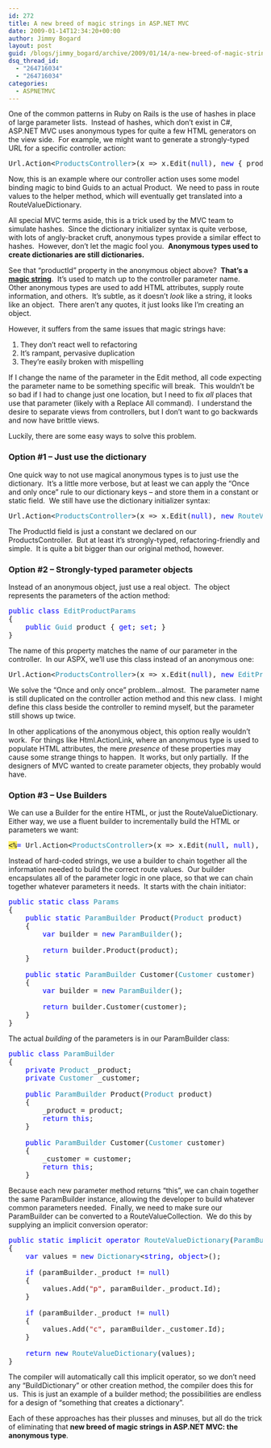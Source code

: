 ```yaml
---
id: 272
title: A new breed of magic strings in ASP.NET MVC
date: 2009-01-14T12:34:20+00:00
author: Jimmy Bogard
layout: post
guid: /blogs/jimmy_bogard/archive/2009/01/14/a-new-breed-of-magic-strings-in-asp-net-mvc.aspx
dsq_thread_id:
  - "264716034"
  - "264716034"
categories:
  - ASPNETMVC
---
```

One of the common patterns in Ruby on Rails is the use of hashes in place of large parameter lists.&#160; Instead of hashes, which don’t exist in C#, ASP.NET MVC uses anonymous types for quite a few HTML generators on the view side.&#160; For example, we might want to generate a strongly-typed URL for a specific controller action:

<pre>Url.Action&lt;<span style="color: #2b91af">ProductsController</span>&gt;(x =&gt; x.Edit(<span style="color: blue">null</span>), <span style="color: blue">new </span>{ productId = prodId })</pre>

[](http://11011.net/software/vspaste)

Now, this is an example where our controller action uses some model binding magic to bind Guids to an actual Product.&#160; We need to pass in route values to the helper method, which will eventually get translated into a RouteValueDictionary.

All special MVC terms aside, this is a trick used by the MVC team to simulate hashes.&#160; Since the dictionary initializer syntax is quite verbose, with lots of angly-bracket cruft, anonymous types provide a similar effect to hashes.&#160; However, don’t let the magic fool you.&#160; **Anonymous types used to create dictionaries are still dictionaries.**

See that “productId” property in the anonymous object above?&#160; **That’s a [magic string](http://en.wikipedia.org/wiki/Magic_string_(programming))**.&#160; It’s used to match up to the controller parameter name.&#160; Other anonymous types are used to add HTML attributes, supply route information, and others.&#160; It’s subtle, as it doesn’t _look_ like a string, it looks like an object.&#160; There aren’t any quotes, it just looks like I’m creating an object.

However, it suffers from the same issues that magic strings have:

  1. They don’t react well to refactoring 
  2. It’s rampant, pervasive duplication
  3. They’re easily broken with mispelling 

If I change the name of the parameter in the Edit method, all code expecting the parameter name to be something specific will break.&#160; This wouldn’t be so bad if I had to change just one location, but I need to fix _all_ places that use that parameter (likely with a Replace All command).&#160; I understand the desire to separate views from controllers, but I don’t want to go backwards and now have brittle views.

Luckily, there are some easy ways to solve this problem.

### Option #1 – Just use the dictionary

One quick way to not use magical anonymous types is to just use the dictionary.&#160; It’s a little more verbose, but at least we can apply the “Once and only once” rule to our dictionary keys – and store them in a constant or static field.&#160; We still have use the dictionary initializer syntax:

<pre>Url.Action&lt;<span style="color: #2b91af">ProductsController</span>&gt;(x =&gt; x.Edit(<span style="color: blue">null</span>), <span style="color: blue">new </span><span style="color: #2b91af">RouteValueDictionary </span>{ { <span style="color: #2b91af">ProductsController</span>.ProductId, prodId } })</pre>

[](http://11011.net/software/vspaste)

The ProductId field is just a constant we declared on our ProductsController.&#160; But at least it’s strongly-typed, refactoring-friendly and simple.&#160; It is quite a bit bigger than our original method, however.

### Option #2 – Strongly-typed parameter objects

Instead of an anonymous object, just use a real object.&#160; The object represents the parameters of the action method:

<pre><span style="color: blue">public class </span><span style="color: #2b91af">EditProductParams
</span>{
    <span style="color: blue">public </span><span style="color: #2b91af">Guid </span>product { <span style="color: blue">get</span>; <span style="color: blue">set</span>; }
}</pre>

[](http://11011.net/software/vspaste)

The name of this property matches the name of our parameter in the controller.&#160; In our ASPX, we’ll use this class instead of an anonymous one:

<pre>Url.Action&lt;<span style="color: #2b91af">ProductsController</span>&gt;(x =&gt; x.Edit(<span style="color: blue">null</span>), <span style="color: blue">new </span><span style="color: #2b91af">EditProductParams </span>{ product = prodId })</pre>

[](http://11011.net/software/vspaste)

We solve the “Once and only once” problem…almost.&#160; The parameter name is still duplicated on the controller action method and this new class.&#160; I might define this class beside the controller to remind myself, but the parameter still shows up twice.

In other applications of the anonymous object, this option really wouldn’t work.&#160; For things like Html.ActionLink, where an anonymous type is used to populate HTML attributes, the mere _presence_ of these properties may cause some strange things to happen.&#160; It works, but only partially.&#160; If the designers of MVC wanted to create parameter objects, they probably would have.

### Option #3 – Use Builders

We can use a Builder for the entire HTML, or just the RouteValueDictionary.&#160; Either way, we use a fluent builder to incrementally build the HTML or parameters we want:

<pre><span style="background: #ffee62">&lt;%</span><span style="color: blue">= </span>Url.Action&lt;<span style="color: #2b91af">ProductsController</span>&gt;(x =&gt; x.Edit(<span style="color: blue">null</span>, <span style="color: blue">null</span>), <span style="color: #2b91af">Params</span>.Product(product).Customer(customer)) <span style="background: #ffee62">%&gt;</span></pre>

[](http://11011.net/software/vspaste)

Instead of hard-coded strings, we use a builder to chain together all the information needed to build the correct route values.&#160; Our builder encapsulates all of the parameter logic in one place, so that we can chain together whatever parameters it needs.&#160; It starts with the chain initiator:

<pre><span style="color: blue">public static class </span><span style="color: #2b91af">Params
</span>{
    <span style="color: blue">public static </span><span style="color: #2b91af">ParamBuilder </span>Product(<span style="color: #2b91af">Product </span>product)
    {
        <span style="color: blue">var </span>builder = <span style="color: blue">new </span><span style="color: #2b91af">ParamBuilder</span>();

        <span style="color: blue">return </span>builder.Product(product);
    }

    <span style="color: blue">public static </span><span style="color: #2b91af">ParamBuilder </span>Customer(<span style="color: #2b91af">Customer </span>customer)
    {
        <span style="color: blue">var </span>builder = <span style="color: blue">new </span><span style="color: #2b91af">ParamBuilder</span>();

        <span style="color: blue">return </span>builder.Customer(customer);
    }
}</pre>

[](http://11011.net/software/vspaste)

The actual _building_ of the parameters is in our ParamBuilder class:

<pre><span style="color: blue">public class </span><span style="color: #2b91af">ParamBuilder
</span>{
    <span style="color: blue">private </span><span style="color: #2b91af">Product </span>_product;
    <span style="color: blue">private </span><span style="color: #2b91af">Customer </span>_customer;

    <span style="color: blue">public </span><span style="color: #2b91af">ParamBuilder </span>Product(<span style="color: #2b91af">Product </span>product)
    {
        _product = product;
        <span style="color: blue">return this</span>;
    }

    <span style="color: blue">public </span><span style="color: #2b91af">ParamBuilder </span>Customer(<span style="color: #2b91af">Customer </span>customer)
    {
        _customer = customer;
        <span style="color: blue">return this</span>;
    }</pre>

[](http://11011.net/software/vspaste)

Because each new parameter method returns “this”, we can chain together the same ParamBuilder instance, allowing the developer to build whatever common parameters needed.&#160; Finally, we need to make sure our ParamBuilder can be converted to a RouteValueCollection.&#160; We do this by supplying an implicit conversion operator:

<pre><span style="color: blue">public static implicit operator </span><span style="color: #2b91af">RouteValueDictionary</span>(<span style="color: #2b91af">ParamBuilder </span>paramBuilder)
{
    <span style="color: blue">var </span>values = <span style="color: blue">new </span><span style="color: #2b91af">Dictionary</span>&lt;<span style="color: blue">string</span>, <span style="color: blue">object</span>&gt;();

    <span style="color: blue">if </span>(paramBuilder._product != <span style="color: blue">null</span>)
    {
        values.Add(<span style="color: #a31515">"p"</span>, paramBuilder._product.Id);
    }

    <span style="color: blue">if </span>(paramBuilder._product != <span style="color: blue">null</span>)
    {
        values.Add(<span style="color: #a31515">"c"</span>, paramBuilder._customer.Id);
    }

    <span style="color: blue">return new </span><span style="color: #2b91af">RouteValueDictionary</span>(values);
}</pre>

[](http://11011.net/software/vspaste)

The compiler will automatically call this implicit operator, so we don’t need any “BuildDictionary” or other creation method, the compiler does this for us.&#160; This is just an example of a builder method; the possibilities are endless for a design of “something that creates a dictionary”.

Each of these approaches has their plusses and minuses, but all do the trick of eliminating that **new breed of magic strings in ASP.NET MVC: the anonymous type**.